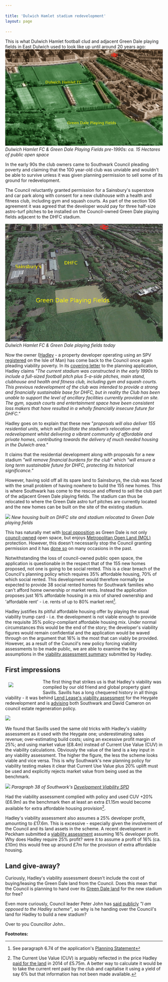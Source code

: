 ```yaml
---

title: 'Dulwich Hamlet stadium redevelopment'
layout: page

---
```

This is what Dulwich Hamlet football clud and adjacent Green Dale playing fields in East Dulwich used to look like up until around 20 years ago: 
![](/img/greendale.jpg)
*Dulwich Hamlet FC & Green Dale Playing Fields pre-1990s: ca. 15 Hectares of public open space*

In the early 90s the club owners came to Southwark Council pleading poverty and claiming that the 100 year-old club was unviable and wouldn't be able to survive unless it was given planning permission to sell some of its ground for redevelopment.  

The Council reluctantly granted permission for a Sainsbury's superstore and car park along with consent for a new clubhouse with a health and fitness club, including gym and squash courts. As part of the section 106 agreement it was agreed that the developer would pay for three half-size astro-turf pitches to be installed on the Council-owned Green Dale playing fields adjacent to the DHFC stadium.

![](/img/dhfc2.jpg)
*Dulwich Hamlet FC & Green Dale playing fields today*

Now the owner ([Hadley](http://hadleypropertygroup.com/) - a property developer operating using an SPV [registered](http://35percent.org/img/LRegisterDHFC.pdf) on the Isle of Man) has come back to the Council once again pleading viability poverty. In its [covering letter](http://planbuild.southwark.gov.uk/documents/?GetDocument=%7b%7b%7b!MOs846oklOp6ieOeJtYFyA%3d%3d!%7d%7d%7d) to the planning application, Hadley claims _"The current stadium was constructed in the early 1990s to include a full-sized football pitch plus 5-a-side pitches, main stand, clubhouse and health and fitness club, including gym and squash courts. This previous redevelopment of the club was intended to provide a strong and financially sustainable base for DHFC, but in reality the Club has been unable to support the level of ancillary facilities currently provided on site. The gym, squash courts and entertainment space have been consistent loss makers that have resulted in a wholly financially insecure future for DHFC."_

Hadley goes on to explain that these new  "_proposals will also deliver 155 residential units, which will facilitate the stadium’s relocation and redevelopment whilst delivering a vibrant community of affordable and private homes, contributing towards the delivery of much needed housing in the Dulwich area."_

It claims that the residential development along with proposals for a new stadium _"will remove financial burdens for the club"_ which _"will ensure a long term sustainable future for DHFC, protecting its historical significance."_

However, having sold off all its spare land to Sainsburys, the club was faced with the small problem of having nowhere to build the 155 new homes. This is where Southwark has come to the rescue and offered to sell the club part of the adjacent Green Dale playing fields. The stadium can thus be relocated to where the Green Dale astro turf pitches are currently located and the new homes can be built on the site of the existing stadium.

![](http://35percent.org/img/dhfc3.jpg)
*New housing built on DHFC site and stadium relocated to Green Dale playing fields*

This has naturally met with [local opposition](http://www.friendsofdkhwood.org/2016/04/green-dale-planning-application/) as Green Dale is not only [council-owned](http://35percent.org/img/LRegisterGreenDale.pdf) open space, but enjoys [Metropolitan Open Land (MOL)](https://en.wikipedia.org/wiki/Metropolitan_Open_Land) protection. However, this doesn't necessarily stop the Council granting permission and it has [done so](http://35percent.org/sustainable-development/) on many occasions in the past. 
 
Notwithstanding the loss of council-owned public open space, the application is questionable in the respect that of the 155 new homes proposed, not one is going to be social rented. This is a clear breach of the Council's planning policy which requires 35% affordable housing, 70% of which social rented. This development would therefore normally be expected to provide 38 social rented homes for Southwark families who can't afford home ownership or market rents. Instead the application proposes just 16% affordable housing in a mix of shared ownership and 'affordable rent' - i.e. rents of up to 80% market rent[^1].

Hadley justifies its pitiful affordable housing offer by playing the usual viability trump card - i.e. the development is not viable enough to provide the requisite 35% policy-compliant affordable housing mix. Under normal circumstances this would be the end of the story; the developer's viability figures would remain confidential and the application would be waved through on the argument that 16% is the most that can viably be provided. However, as a result of the Council's new policy forcing viability assessments to be made public, we are able to examine the key assumptions in the [viability assessment summary](http://planbuild.southwark.gov.uk/documents/?GetDocument=%7b%7b%7b!g6Huud%2ffC8539Zj%2bH4Z0qg%3d%3d!%7d%7d%7d) submitted by Hadley.

## First impressions
<img src="http://35percent.org/img/socialcleanserssavills.jpg" align="left" style="margin:10px" width="100">The first thing that strikes us is that Hadley's viability was compiled by our old friend and global property giant Savills. Savills has a long chequered history in all things viability - it was behind [Lend Lease's viability assessment](http://35percent.org/2015-06-25-heygate-viability-assessment-finally-revealed/) for the Heygate redevelopment and is [advising](http://35percent.org/the-southwark-clearances/#completing-southwarks-clearances-with-savills) both Southwark and David Cameron on council estate regeneration policy.

![](http://35percent.org/img/savills.png)

We found that Savills used the same old tricks with Hadley's viability assessment as it used with the Heygate one; underestimating sales revenue; over-estimating build costs; using an excessive profit margin of 25%; and using market value (£8.4m) instead of Current Use Value (CUV) in the viability calculations. Obviously the value of the land is a key input in any viability assessment. The higher the figure, the less the scheme looks viable and vice versa. This is why Southwark's new planning policy for viability testing makes it clear that Current Use Value plus 20% uplift must be used and explicitly rejects market value from being used as the benchmark.

![](http://35percent.org/img/spd_cuv.png)
*Paragraph 38 of Southwark's [Development Viability SPD](http://www.southwark.gov.uk/download/downloads/id/13431/development_viability_spd)*
    
Had the viability assessment complied with policy and used CUV +20% (£6.9m) as the benchmark then at least an extra £1.15m would become available for extra affordable housing provision[^2].

Hadley's viability assessment also assumes a 25% developer profit, amounting to £17.6m. This is excessive - especially given the involvement of the Council and its land assets in the scheme. A recent development in Peckham submitted a [viability assessment](http://planbuild.southwark.gov.uk/documents/?GetDocument=%7b%7b%7b!nspksmACnecLtzpJPG4%2fhw%3d%3d!%7d%7d%7d) assuming 16% developer profit. Why does Hadley require 25% profit? were it to assume a profit of 16% (ca. £10m) this would free up around £7m for the provision of extra affordable housing.

## Land give-away?
Curiously, Hadley's viability assessment doesn't include the cost of buying/leasing the Green Dale land from the Council. Does this mean that the Council is planning to hand over its [Green Dale land](http://35percent.org/img/LRegisterGreenDale.pdf) for the new stadium for free?

Even more curiously, Council leader Peter John has [said publicly](http://www.southwarknews.co.uk/news/final-plans-new-dulwich-hamlet-stadium-submitted/) _"I am opposed to the Hadley scheme"_, so why is he handing over the Council's land for Hadley to build a new stadium?

Over to you Councillor John..

__Footnotes:__

[^1]: See paragraph 6.74 of the application's [Planning Statement](http://planbuild.southwark.gov.uk/documents/?GetDocument=%7b%7b%7b!s5yeW%2bePQpbhAWzOWHVWkg%3d%3d!%7d%7d%7d)

[^2]: The Current Use Value (CUV) is arguably reflected in the price Hadley [paid for the land](http://35percent.org/img/LRegisterDHFC.pdf) in 2014 of £5.75m. A better way to calculate it would be to take the current rent paid by the club and capitalise it using a yield of say 6% but that information has not been made available.

